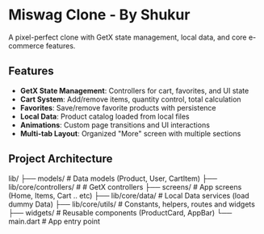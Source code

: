 # Miswag Clone - By Shukur

A pixel-perfect clone with GetX state management, local data, and core e-commerce features.

## Features

- **GetX State Management**: Controllers for cart, favorites, and UI state
- **Cart System**: Add/remove items, quantity control, total calculation
- **Favorites**: Save/remove favorite products with persistence
- **Local Data**: Product catalog loaded from local files
- **Animations**: Custom page transitions and UI interactions
- **Multi-tab Layout**: Organized "More" screen with multiple sections

## Project Architecture

lib/
├── models/ # Data models (Product, User, CartItem)
├── lib/core/controllers/ # # GetX controllers
├── screens/ # App screens (Home, Items, Cart .. etc)
├── lib/core/data/ # Local Data services (load dummy Data)
├── lib/core/utils/ # Constants, helpers, routes and widgets
├── widgets/ # Reusable components (ProductCard, AppBar)
└── main.dart # App entry point
